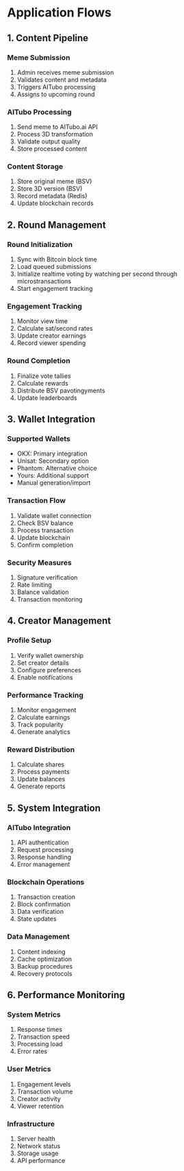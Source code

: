 # Application Flows

## 1. Content Pipeline

### Meme Submission
1. Admin receives meme submission
2. Validates content and metadata
3. Triggers AITubo processing
4. Assigns to upcoming round

### AITubo Processing
1. Send meme to AITubo.ai API
2. Process 3D transformation
3. Validate output quality
4. Store processed content

### Content Storage
1. Store original meme (BSV)
2. Store 3D version (BSV)
3. Record metadata (Redis)
4. Update blockchain records

## 2. Round Management

### Round Initialization
1. Sync with Bitcoin block time
2. Load queued submissions
3. Initialize realtime voting by watching per second through microstransactions
4. Start engagement tracking

### Engagement Tracking
1. Monitor view time
2. Calculate sat/second rates
3. Update creator earnings
4. Record viewer spending

### Round Completion
1. Finalize vote tallies
2. Calculate rewards
3. Distribute BSV pavotingyments
4. Update leaderboards

## 3. Wallet Integration

### Supported Wallets
- OKX: Primary integration
- Unisat: Secondary option
- Phantom: Alternative choice
- Yours: Additional support
- Manual generation/import

### Transaction Flow
1. Validate wallet connection
2. Check BSV balance
3. Process transaction
4. Update blockchain
5. Confirm completion

### Security Measures
1. Signature verification
2. Rate limiting
3. Balance validation
4. Transaction monitoring

## 4. Creator Management

### Profile Setup
1. Verify wallet ownership
2. Set creator details
3. Configure preferences
4. Enable notifications

### Performance Tracking
1. Monitor engagement
2. Calculate earnings
3. Track popularity
4. Generate analytics

### Reward Distribution
1. Calculate shares
2. Process payments
3. Update balances
4. Generate reports

## 5. System Integration

### AITubo Integration
1. API authentication
2. Request processing
3. Response handling
4. Error management

### Blockchain Operations
1. Transaction creation
2. Block confirmation
3. Data verification
4. State updates

### Data Management
1. Content indexing
2. Cache optimization
3. Backup procedures
4. Recovery protocols

## 6. Performance Monitoring

### System Metrics
1. Response times
2. Transaction speed
3. Processing load
4. Error rates

### User Metrics
1. Engagement levels
2. Transaction volume
3. Creator activity
4. Viewer retention

### Infrastructure
1. Server health
2. Network status
3. Storage usage
4. API performance
